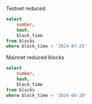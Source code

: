 
Testnet reduced
```sql
select
    number,
    hash,
    block_time
from blocks
where block_time < '2024-07-25'
```

Mainnet reduced blocks
```sql
select
    number,
    hash,
    block_time
from blocks
where block_time < '2024-08-20'
```
